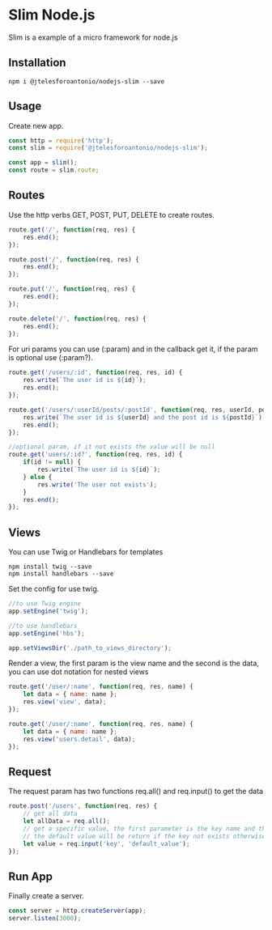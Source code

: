 # Slim Node.js

Slim is a example of a micro framework for node.js 

## Installation
```shell
npm i @jtelesforoantonio/nodejs-slim --save
```

## Usage

Create new app.
```javascript
const http = require('http');
const slim = require('@jtelesforoantonio/nodejs-slim');

const app = slim();
const route = slim.route;
```

## Routes

Use the http verbs GET, POST, PUT, DELETE to create routes.
```javascript
route.get('/', function(req, res) {
    res.end();
});

route.post('/', function(req, res) {
    res.end();
});

route.put('/', function(req, res) {
    res.end();
});

route.delete('/', function(req, res) {
    res.end();
});
```

For uri params you can use (:param) and in the callback get it, if the param is optional use (:param?).
```javascript
route.get('/users/:id', function(req, res, id) {
    res.write(`The user id is ${id}`);
    res.end();
});

route.get('/users/:userId/posts/:postId', function(req, res, userId, postId) {
    res.write(`The user id is ${userId} and the post id is ${postId}`);
    res.end();  
});

//optional param, if it not exists the value will be null
route.get('users/:id?', function(req, res, id) {
    if(id != null) {
        res.write(`The user id is ${id}`);
    } else {
        res.write('The user not exists');
    }
    res.end();
});
```

## Views

You can use Twig or Handlebars for templates
```shell
npm install twig --save
npm install handlebars --save
```

Set the config for use twig.
```javascript
//to use Twig engine
app.setEngine('twig');

//to use handlebars
app.setEngine('hbs');

app.setViewsDir('./path_to_views_directory');
```

Render a view, the first param is the view name and the second is the data,
you can use dot notation for nested views
```javascript
route.get('/user/:name', function(req, res, name) {
    let data = { name: name };
    res.view('view', data);
});

route.get('/user/:name', function(req, res, name) {
    let data = { name: name };
    res.view('users.detail', data);
});
```

## Request

The request param has two functions req.all() and req.input() to get the data
```javascript
route.post('/users', function(req, res) {
    // get all data
    let allData = req.all();
    // get a specific value, the first parameter is the key name and the second(optional) is the default value,
    // the default value will be return if the key not exists otherwise null
    let value = req.input('key', 'default_value');  
});
```

## Run App

Finally create a server.
```javascript
const server = http.createServer(app);
server.listen(3000);
```
